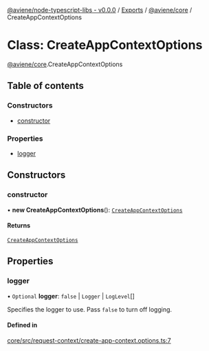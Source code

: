 [@aviene/node-typescript-libs - v0.0.0](../README.md) / [Exports](../modules.md) / [@aviene/core](../modules/aviene_core.md) / CreateAppContextOptions

# Class: CreateAppContextOptions

[@aviene/core](../modules/aviene_core.md).CreateAppContextOptions

## Table of contents

### Constructors

- [constructor](aviene_core.CreateAppContextOptions.md#constructor)

### Properties

- [logger](aviene_core.CreateAppContextOptions.md#logger)

## Constructors

### constructor

• **new CreateAppContextOptions**(): [`CreateAppContextOptions`](aviene_core.CreateAppContextOptions.md)

#### Returns

[`CreateAppContextOptions`](aviene_core.CreateAppContextOptions.md)

## Properties

### logger

• `Optional` **logger**: ``false`` \| `Logger` \| `LogLevel`[]

Specifies the logger to use.  Pass `false` to turn off logging.

#### Defined in

[core/src/request-context/create-app-context.options.ts:7](https://github.com/stefan-karlsson/node-typescript-libs/blob/8d2351761beadccfe02b3937e761240f87a3e10e/packages/core/src/request-context/create-app-context.options.ts#L7)
